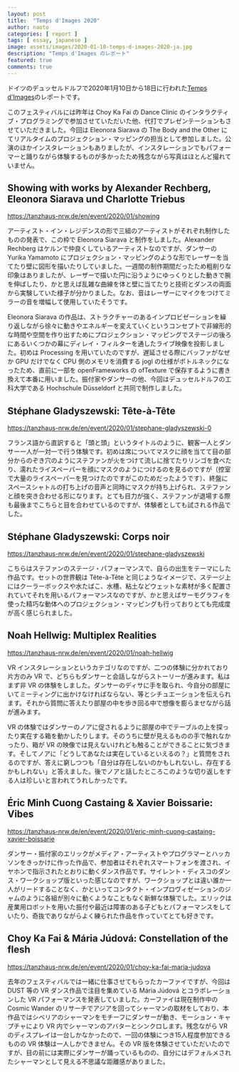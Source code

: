 ```yaml
---
layout: post
title:  "Temps d'Images 2020"
author: naoto
categories: [ report ]
tags: [ essay, japanese ]
image: assets/images/2020-01-18-temps-d-images-2020-ja.jpg
description: "Temps d'Images のレポート"
featured: true
comments: true
---
```


ドイツのデュッセルドルフで2020年1月10日から18日に行われた[Temps d'Images](https://tanzhaus-nrw.de/en/specials/festival/temps-dimages-2020)のレポートです。

このフェスティバルには昨年は Choy Ka Fai の Dance Clinic のインタラクティブ・プログラミングで参加させていただいた他、代打でプレゼンテーションもさせていただきました。今回は Eleonora Siarava の The Body and the Other にてリアルタイムのプロジェクション・マッピングの担当として参加しました。公演のほかインスタレーションもありましたが、インスタレーションでもパフォーマーと踊りながら体験するものが多かったため残念ながら写真はほとんど撮れていません。


Showing with works by Alexander Rechberg, Eleonora Siarava und Charlotte Triebus
--------

<https://tanzhaus-nrw.de/en/event/2020/01/showing>

アーティスト・イン・レジデンスの形で三組のアーティストがそれぞれ制作したものの発表で、この枠で Eleonora Siarava と制作をしました。Alexander Rechberg はケルンで仲良くしているアーティストなのですが、ダンサーの Yurika Yamamoto にプロジェクション・マッピングのような形でレーザーを当てたり壁に図形を描いたりしていました。一週間の制作期間だったため粗削りな印象はありましたが、レーザーで描いた円に沿うようにゆっくりとした動きで腕を伸ばしたり、かと思えば乱雑な曲線を体と壁に当てたりと技術とダンスの両面から実験していた様子が分かりました。なお、音はレーザーにマイクをつけてミラーの音を増幅して使用していたそうです。

Eleonora Siarava の作品は、ストラクチャーのあるインプロビゼーションを繰り返しながら徐々に動きやエネルギーを変えていくというコンセプトで非線形的な時間や空間を作り出すためにプロジェクション・マッピングでステージの後ろにあるいくつかの幕にディレイ・フィルターを通したライブ映像を投影しました。初めは Processing を用いていたのですが、遅延させる際にバッファがなぜか GPU だけでなく CPU 側のメモリを消費する jogl の仕様がボトルネックになったため、直前に一部を openFrameworks の ofTexture で保存するように書き換えて本番に用いました。振付家やダンサーの他、今回はデュッセルドルフの工科大学である Hochschule Düsseldorf と共同で制作しました。


Stéphane Gladyszewski: Tête-à-Tête
--------

<https://tanzhaus-nrw.de/en/event/2020/01/stephane-gladyszewski-0>

フランス語から直訳すると「頭と頭」というタイトルのように、観客一人とダンサー一人が一対一で行う体験です。初めは席についてマスクに顔を当てて目の部分からのぞき穴のようにステファンが火をつけて流しに捨てたりリンゴを食べたり、濡れたライスペーパーを顔にマスクのようにつけるのを見るのですが（控室で大量のライスペーパーを見つけたのですがこのためだったようです）、終盤にスペースシャトルの打ち上げの音声と同時にマスクが持ち上げられ、ステファンと顔を突き合わせる形になります。とても目力が強く、ステファンが退場する際も最後までこちらと目を合わせているのですが、体験者としても試される作品でした。


Stéphane Gladyszewski: Corps noir
--------

<https://tanzhaus-nrw.de/en/event/2020/01/stephane-gladyszewski>

こちらはステファンのステージ・パフォーマンスで、自らの出生をテーマにした作品です。セットの世界観は Tête-à-Tête と同じようなイメージで、ステージ上にはクーラーボックスや水たばこ、水槽、粘土などウェットな素材が多く配置されていてそれを用いるパフォーマンスなのですが、かと思えばサーモグラフィを使った精巧な動体へのプロジェクション・マッピングも行っておりとても完成度が高く感じられました。


Noah Hellwig: Multiplex Realities
--------

<https://tanzhaus-nrw.de/en/event/2020/01/noah-hellwig>

VR インスタレーションというカテゴリなのですが、二つの体験に分かれており片方のみ VR で、どちらもダンサーと会話しながらストーリーが進みます。私はまず非 VR の体験をしました。ダンサーのディサに手を取られ、今自分の部屋にいてミーティングに出かけなければならない、等とシチュエーションを伝えられます。それから質問に答えたり部屋の中を歩き回る中で想像を膨らませながら話が進みます。

VR の体験ではダンサーのノアに促されるように部屋の中でテーブルの上を探ったり実在する箱を動かしたりします。そのうちに壁が見えるものの手で触れなかったり、箱が VR の映像では見えないけれども触ることができることに気づきます。そしてノアに「どうしてあなたは実在しているといえるの？」と質問をされるのですが、答えに窮しつつも「自分は存在しないのかもしれないし、存在するかもしれない」と答えました。後でノアと話したところこのような切り返しをする人は珍しいと言われてうれしかったです。


Éric Minh Cuong Castaing & Xavier Boissarie: Vibes
--------

<https://tanzhaus-nrw.de/en/event/2020/01/eric-minh-cuong-castaing-xavier-boissarie>

ダンサー・振付家のエリックがメディア・アーティストやプログラマーとハッカソンをきっかけに作った作品で、参加者はそれぞれスマートフォンを渡され、イヤホンで指示されたとおりに動くダンス作品です。サイレント・ディスコのダンス・ワークショップ版といった感じなのですが、ワークショップとは違い誰か一人がリードすることなく、かといってコンタクト・インプロヴィゼーションのジャムのように各組が別々に動くようなこともなく新鮮な体験でした。エリックは産業用ロボットを用いた振付や最近は障害のある子どもとパフォーマンスをしていたり、奇抜でありながらよく練られた作品を作っていてとても好きです。


Choy Ka Fai & Mária Júdová: Constellation of the flesh
--------

<https://tanzhaus-nrw.de/en/event/2020/01/choy-ka-fai-maria-judova>

去年のフェスティバルでは一緒に仕事させてもらったカーファイですが、今回は DUST 等の VR ダンス作品で注目を集めている Mária Júdová とコラボレーションした VR パフォーマンスを発表していました。カーファイは現在制作中の Cosmic Wander のリサーチでアジアを回ってシャーマンの取材をしており、本作品ではシベリアのシャーマンをモチーフにダンサーが動き、モーション・キャプチャにより VR 内でシャーマンのアバターとシンクロします。残念ながら VR のディスプレイは一台しかなかったので、一回の体験につき15人程度参加できるものの VR 体験は一人しかできません。その VR 版を体験させていただいたのですが、目の前には実際にダンサーが踊っているものの、自分にはデフォルメされたシャーマンとして見える不思議な距離感がありました。
